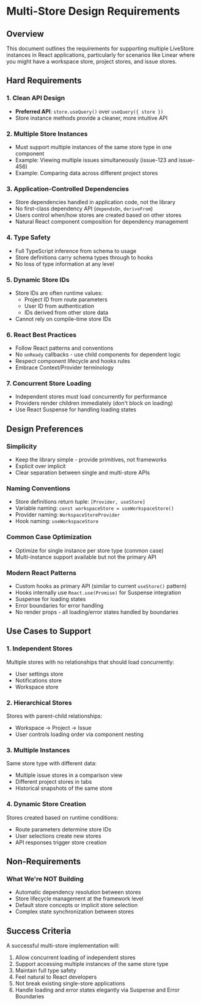 # Multi-Store Design Requirements

## Overview

This document outlines the requirements for supporting multiple LiveStore instances in React applications, particularly for scenarios like Linear where you might have a workspace store, project stores, and issue stores.

## Hard Requirements

### 1. Clean API Design
- **Preferred API**: `store.useQuery()` over `useQuery({ store })`
- Store instance methods provide a cleaner, more intuitive API

### 2. Multiple Store Instances
- Must support multiple instances of the same store type in one component
- Example: Viewing multiple issues simultaneously (issue-123 and issue-456)
- Example: Comparing data across different project stores

### 3. Application-Controlled Dependencies
- Store dependencies handled in application code, not the library
- No first-class dependency API (`dependsOn`, `deriveFrom`)
- Users control when/how stores are created based on other stores
- Natural React component composition for dependency management

### 4. Type Safety
- Full TypeScript inference from schema to usage
- Store definitions carry schema types through to hooks
- No loss of type information at any level

### 5. Dynamic Store IDs
- Store IDs are often runtime values:
  - Project ID from route parameters
  - User ID from authentication
  - IDs derived from other store data
- Cannot rely on compile-time store IDs

### 6. React Best Practices
- Follow React patterns and conventions
- No `onReady` callbacks - use child components for dependent logic
- Respect component lifecycle and hooks rules
- Embrace Context/Provider terminology

### 7. Concurrent Store Loading
- Independent stores must load concurrently for performance
- Providers render children immediately (don't block on loading)
- Use React Suspense for handling loading states

## Design Preferences

### Simplicity
- Keep the library simple - provide primitives, not frameworks
- Explicit over implicit
- Clear separation between single and multi-store APIs

### Naming Conventions
- Store definitions return tuple: `[Provider, useStore]`
- Variable naming: `const workspaceStore = useWorkspaceStore()`
- Provider naming: `WorkspaceStoreProvider`
- Hook naming: `useWorkspaceStore`

### Common Case Optimization
- Optimize for single instance per store type (common case)
- Multi-instance support available but not the primary API

### Modern React Patterns
- Custom hooks as primary API (similar to current `useStore()` pattern)
- Hooks internally use `React.use(Promise)` for Suspense integration
- Suspense for loading states
- Error boundaries for error handling
- No render props - all loading/error states handled by boundaries

## Use Cases to Support

### 1. Independent Stores
Multiple stores with no relationships that should load concurrently:
- User settings store
- Notifications store  
- Workspace store

### 2. Hierarchical Stores
Stores with parent-child relationships:
- Workspace → Project → Issue
- User controls loading order via component nesting

### 3. Multiple Instances
Same store type with different data:
- Multiple issue stores in a comparison view
- Different project stores in tabs
- Historical snapshots of the same store

### 4. Dynamic Store Creation
Stores created based on runtime conditions:
- Route parameters determine store IDs
- User selections create new stores
- API responses trigger store creation

## Non-Requirements

### What We're NOT Building
- Automatic dependency resolution between stores
- Store lifecycle management at the framework level
- Default store concepts or implicit store selection
- Complex state synchronization between stores

## Success Criteria

A successful multi-store implementation will:
1. Allow concurrent loading of independent stores
2. Support accessing multiple instances of the same store type
3. Maintain full type safety
4. Feel natural to React developers
5. Not break existing single-store applications
6. Handle loading and error states elegantly via Suspense and Error Boundaries